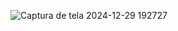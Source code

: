 ![Captura de tela 2024-12-29 192727](https://github.com/user-attachments/assets/36033d76-b2e4-4977-8e4b-7c8ffd9aafc0)
